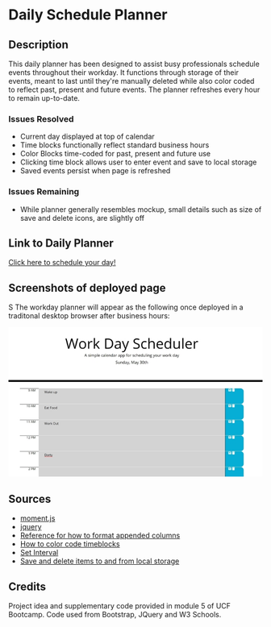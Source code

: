 # Daily Schedule Planner

## Description
This daily planner has been designed to assist busy professionals schedule events throughout their workday. 
It functions through storage of their events, meant to last until they're manually deleted while also color coded
to reflect past, present and future events. The planner refreshes every hour to remain up-to-date. 

### Issues Resolved
* Current day displayed at top of calendar
* Time blocks functionally reflect standard business hours
* Color Blocks time-coded for past, present and future use
* Clicking time block allows user to enter event and save to local storage
* Saved events persist when page is refreshed

### Issues Remaining
* While planner generally resembles mockup, small details such as size of save and delete icons, are slightly off

## Link to Daily Planner

[Click here to schedule your day!](http://jk1956.github.io/Daily-Planner/)

## Screenshots of deployed page
S
The workday planner will appear as the following once deployed in a traditonal desktop browser after business hours:

![Home page](assets/images/homepage.JPG)

## Sources

* [moment.js](https://momentjs.com/)
* [jquery](https://jquery.com/)
* [Reference for how to format appended columns](https://getbootstrap.com/docs/5.0/layout/columns/)
* [How to color code timeblocks](https://stackoverflow.com/questions/59995703/trying-to-change-background-color-based-off-if-the-hour-is-in-the-past-current)
* [Set Interval](https://www.w3schools.com/jsref/met_win_setinterval.asp)
* [Save and delete items to and from local storage](https://blog.logrocket.com/localstorage-javascript-complete-guide/#setitem)

## Credits

Project idea and supplementary code provided in module 5 of UCF Bootcamp. Code used from Bootstrap, JQuery and W3 Schools.
